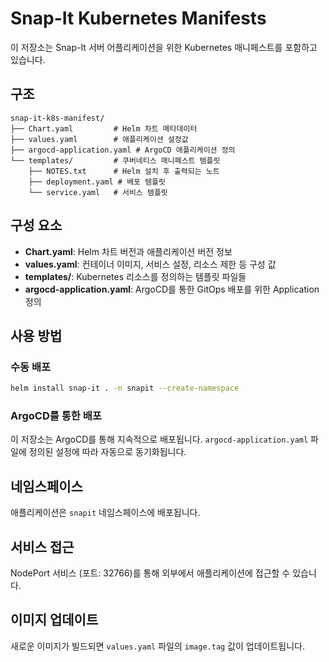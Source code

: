 # Snap-It Kubernetes Manifests

이 저장소는 Snap-It 서버 어플리케이션을 위한 Kubernetes 매니페스트를 포함하고 있습니다.

## 구조

```
snap-it-k8s-manifest/
├── Chart.yaml         # Helm 차트 메타데이터
├── values.yaml        # 애플리케이션 설정값
├── argocd-application.yaml # ArgoCD 애플리케이션 정의
└── templates/         # 쿠버네티스 매니페스트 템플릿
    ├── NOTES.txt      # Helm 설치 후 출력되는 노트
    ├── deployment.yaml # 배포 템플릿
    └── service.yaml   # 서비스 템플릿
```

## 구성 요소

- **Chart.yaml**: Helm 차트 버전과 애플리케이션 버전 정보
- **values.yaml**: 컨테이너 이미지, 서비스 설정, 리소스 제한 등 구성 값
- **templates/**: Kubernetes 리소스를 정의하는 템플릿 파일들
- **argocd-application.yaml**: ArgoCD를 통한 GitOps 배포를 위한 Application 정의

## 사용 방법

### 수동 배포

```bash
helm install snap-it . -n snapit --create-namespace
```

### ArgoCD를 통한 배포

이 저장소는 ArgoCD를 통해 지속적으로 배포됩니다. `argocd-application.yaml` 파일에 정의된 설정에 따라 자동으로 동기화됩니다.

## 네임스페이스

애플리케이션은 `snapit` 네임스페이스에 배포됩니다.

## 서비스 접근

NodePort 서비스 (포트: 32766)를 통해 외부에서 애플리케이션에 접근할 수 있습니다.

## 이미지 업데이트

새로운 이미지가 빌드되면 `values.yaml` 파일의 `image.tag` 값이 업데이트됩니다. 